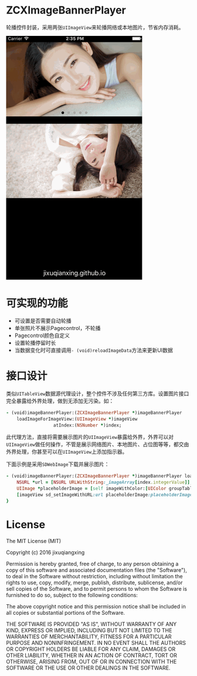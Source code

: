 # ZCXImageBannerPlayer

轮播控件封装，采用两张`UIImageView`来轮播网络或本地图片，节省内存消耗。

![image](https://github.com/jixuqianxing/ZCXImageBannerPlayer/blob/master/Screenshot/demo.gif?raw=true)

# 可实现的功能
* 可设置是否需要自动轮播
* 单张照片不展示Pagecontrol，不轮播
* Pagecontrol颜色自定义
* 设置轮播停留时长
* 当数据变化时可直接调用`- (void)reloadImageData`方法来更新UI数据


# 接口设计

类似`UITableView`数据源代理设计，整个控件不涉及任何第三方库。设置图片接口完全暴露给外界处理，做到无添加无污染。如：

```ruby
- (void)imageBannerPlayer:(ZCXImageBannerPlayer *)imageBannerPlayer
    loadImageForImageView:(UIImageView *)imageView
                  atIndex:(NSNumber *)index;
```

此代理方法，直接将需要展示图片的`UIImageView`暴露给外界，外界可以对`UIImageView`做任何操作，不管是展示网络图片、本地图片、占位图等等，都交由外界处理，你甚至可以在`UIImageView`上添加指示器。

下面示例是采用`SDWebImage`下载并展示图片：

```ruby
- (void)imageBannerPlayer:(ZCXImageBannerPlayer *)imageBannerPlayer loadImageForImageView:(UIImageView *)imageView atIndex:(NSNumber *)index {
    NSURL *url = [NSURL URLWithString:_imageArray[index.integerValue]];
    UIImage *placeholderImage = [self imageWithColor:[UIColor groupTableViewBackgroundColor] size:_imageBannerPlayer.bounds.size];
    [imageView sd_setImageWithURL:url placeholderImage:placeholderImage];
}
```

# License

The MIT License (MIT)

Copyright (c) 2016 jixuqiangxing

Permission is hereby granted, free of charge, to any person obtaining a copy of this software and associated documentation files (the "Software"), to deal in the Software without restriction, including without limitation the rights to use, copy, modify, merge, publish, distribute, sublicense, and/or sell copies of the Software, and to permit persons to whom the Software is furnished to do so, subject to the following conditions:

The above copyright notice and this permission notice shall be included in all copies or substantial portions of the Software.

THE SOFTWARE IS PROVIDED "AS IS", WITHOUT WARRANTY OF ANY KIND, EXPRESS OR IMPLIED, INCLUDING BUT NOT LIMITED TO THE WARRANTIES OF MERCHANTABILITY, FITNESS FOR A PARTICULAR PURPOSE AND NONINFRINGEMENT. IN NO EVENT SHALL THE AUTHORS OR COPYRIGHT HOLDERS BE LIABLE FOR ANY CLAIM, DAMAGES OR OTHER LIABILITY, WHETHER IN AN ACTION OF CONTRACT, TORT OR OTHERWISE, ARISING FROM, OUT OF OR IN CONNECTION WITH THE SOFTWARE OR THE USE OR OTHER DEALINGS IN THE SOFTWARE.